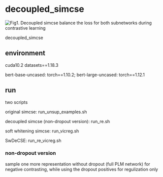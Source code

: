 # decoupled_simcse
![Fig1. Decoupled simcse balance the loss for both subnetworks during contrastive learning](https://github.com/Jiahao004/decoupled_simcse/blob/main/1.png)

decoupled_simcse
## environment
cuda10.2
datasets==1.18.3


bert-base-uncased: torch==1.10.2; bert-large-uncased: torch==1.12.1

## run
two scripts

original simcse: run_unsup_examples.sh

decoupled simcse (non-dropout version): run_re.sh

soft whitening simcse: run_vicreg.sh

SwDeCSE: run_re_vicreg.sh

### non-dropout version
sample one more representation without dropout (full PLM network) for negative contrasting, while using the dropout positives for regulization only

